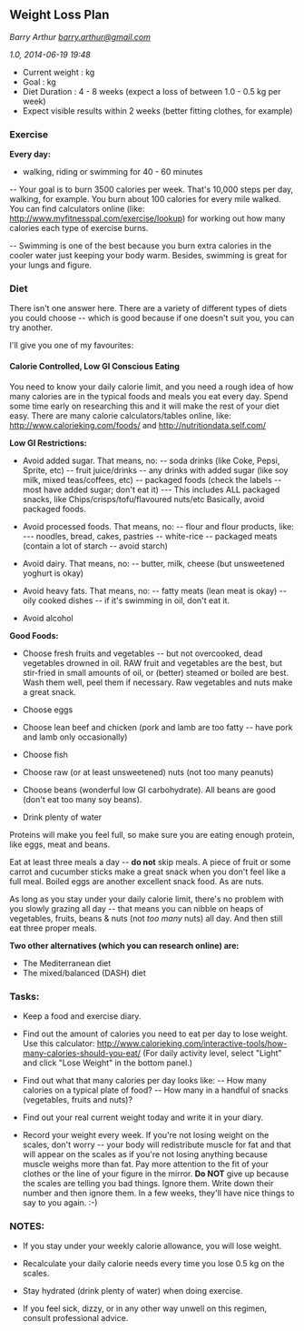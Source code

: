 ## Weight Loss Plan

*Barry Arthur <barry.arthur@gmail.com>*

*1.0, 2014-06-19 19:48*

- Current weight :    kg
- Goal           :    kg
- Diet Duration  : 4 - 8 weeks (expect a loss of between 1.0 - 0.5 kg per week)
- Expect visible results within 2 weeks (better fitting clothes, for example)

### Exercise

**Every day:**

- walking, riding or swimming for 40 - 60 minutes

-- Your goal is to burn 3500 calories per week. That's 10,000 steps per day,
   walking, for example. You burn about 100 calories for every mile walked.  You
   can find calculators online (like: http://www.myfitnesspal.com/exercise/lookup)
   for working out how many calories each type of exercise burns.

-- Swimming is one of the best because you burn extra calories in the cooler
   water just keeping your body warm. Besides, swimming is great for your
   lungs and figure.

### Diet

There isn't one answer here. There are a variety of different types of diets you
could choose -- which is good because if one doesn't suit you, you can try another.

I'll give you one of my favourites:

#### Calorie Controlled, Low GI Conscious Eating

You need to know your daily calorie limit, and you need a rough idea of how many
calories are in the typical foods and meals you eat every day. Spend some time
early on researching this and it will make the rest of your diet easy. There are
many calorie calculators/tables online, like: http://www.calorieking.com/foods/
and http://nutritiondata.self.com/

**Low GI Restrictions:**

- Avoid added sugar. That means, no:
-- soda drinks (like Coke, Pepsi, Sprite, etc)
-- fruit juice/drinks
-- any drinks with added sugar (like soy milk, mixed teas/coffees, etc)
-- packaged foods (check the labels -- most have added sugar; don't eat it)
--- This includes ALL packaged snacks, like Chips/crisps/tofu/flavoured nuts/etc
    Basically, avoid packaged foods.

- Avoid processed foods. That means, no:
-- flour and flour products, like:
--- noodles, bread, cakes, pastries
-- white-rice
-- packaged meats (contain a lot of starch -- avoid starch)

- Avoid dairy. That means, no:
-- butter, milk, cheese (but unsweetened yoghurt is okay)

- Avoid heavy fats. That means, no:
-- fatty meats (lean meat is okay)
-- oily cooked dishes -- if it's swimming in oil, don't eat it.

- Avoid alcohol

**Good Foods:**


- Choose fresh fruits and vegetables -- but not overcooked, dead vegetables
  drowned in oil. RAW fruit and vegetables are the best, but stir-fried in
  small amounts of oil, or (better) steamed or boiled are best. Wash them well,
  peel them if necessary. Raw vegetables and nuts make a great snack.

- Choose eggs

- Choose lean beef and chicken (pork and lamb are too fatty -- have
  pork and lamb only occasionally)

- Choose fish

- Choose raw (or at least unsweetened) nuts (not too many peanuts)

- Choose beans (wonderful low GI carbohydrate). All beans are good
  (don't eat too many soy beans).

- Drink plenty of water


Proteins will make you feel full, so make sure you are eating enough protein,
like eggs, meat and beans.


Eat at least three meals a day -- **do not** skip meals. A piece of fruit or
some carrot and cucumber sticks make a great snack when you don't feel like
a full meal. Boiled eggs are another excellent snack food. As are nuts.

As long as you stay under your daily calorie limit, there's no problem with
you slowly grazing all day -- that means you can nibble on heaps of vegetables,
fruits, beans & nuts (not *too many* nuts) all day. And then still eat three
proper meals.


**Two other alternatives (which you can research online) are:**

* The Mediterranean diet
* The mixed/balanced (DASH) diet


### Tasks:

- Keep a food and exercise diary.

- Find out the amount of calories you need to eat per day to lose
  weight.  Use this calculator:
  http://www.calorieking.com/interactive-tools/how-many-calories-should-you-eat/
  (For daily activity level, select "Light" and click "Lose Weight"
  in the bottom panel.)

- Find out what that many calories per day looks like:
-- How many calories on a typical plate of food?
-- How many in a handful of snacks (vegetables, fruits and nuts)?

- Find out your real current weight today and write it in your diary.

- Record your weight every week. If you're not losing weight on the scales,
  don't worry -- your body will redistribute muscle for fat and that will
  appear on the scales as if you're not losing anything because muscle
  weighs more than fat. Pay more attention to the fit of your clothes or the
  line of your figure in the mirror. **Do NOT** give up because the scales are
  telling you bad things. Ignore them. Write down their number and then ignore
  them. In a few weeks, they'll have nice things to say to you again. :-)


### NOTES:

- If you stay under your weekly calorie allowance, you will lose weight.

- Recalculate your daily calorie needs every time you lose 0.5 kg on the scales.

- Stay hydrated (drink plenty of water) when doing exercise.

- If you feel sick, dizzy, or in any other way unwell on this regimen, consult
  professional advice.
